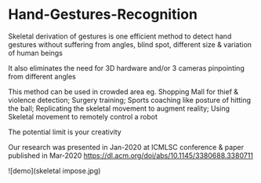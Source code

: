 # Hand-Gestures-Recognition

Skeletal derivation of gestures is one efficient method to detect hand gestures
without suffering from angles, blind spot, different size & variation of human beings

It also eliminates the need for 3D hardware and/or 3 cameras pinpointing from different angles

This method can be used in crowded area eg. Shopping Mall for thief & violence detection;
Surgery training; Sports coaching like posture of hitting the ball;
Replicating the skeletal movement to augment reality;
Using Skeletal movement to remotely control a robot

The potential limit is your creativity

Our research was presented in Jan-2020 at ICMLSC conference & paper published in Mar-2020
https://dl.acm.org/doi/abs/10.1145/3380688.3380711

![demo](skeletal impose.jpg)
